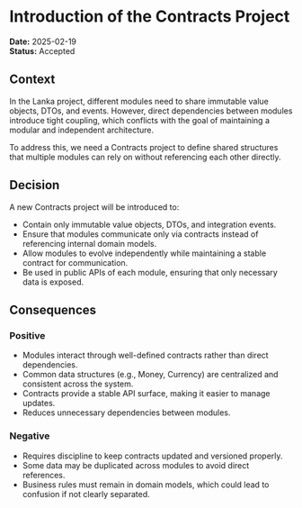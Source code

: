 # Introduction of the Contracts Project

**Date:** 2025-02-19  
**Status:** Accepted

## Context

In the Lanka project, different modules need to share immutable value objects, DTOs, and events. However, direct dependencies between modules introduce tight coupling, which conflicts with the goal of maintaining a modular and independent architecture.

To address this, we need a Contracts project to define shared structures that multiple modules can rely on without referencing each other directly.

## Decision

A new Contracts project will be introduced to:

- Contain only immutable value objects, DTOs, and integration events.
- Ensure that modules communicate only via contracts instead of referencing internal domain models.
- Allow modules to evolve independently while maintaining a stable contract for communication.
- Be used in public APIs of each module, ensuring that only necessary data is exposed.

## Consequences

### Positive

- Modules interact through well-defined contracts rather than direct dependencies.
- Common data structures (e.g., Money, Currency) are centralized and consistent across the system.
- Contracts provide a stable API surface, making it easier to manage updates.
- Reduces unnecessary dependencies between modules.

### Negative

- Requires discipline to keep contracts updated and versioned properly.
- Some data may be duplicated across modules to avoid direct references.
- Business rules must remain in domain models, which could lead to confusion if not clearly separated.
